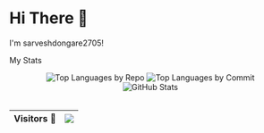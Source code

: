 # Hi There 👋

I'm sarveshdongare2705!

My Stats
<div align="center">
  <img src="https://github-profile-summary-cards.vercel.app/api/cards/repos-per-language?username=sarveshdongare2705&theme=github_dark" alt="Top Languages by Repo" />
  <img src="https://github-profile-summary-cards.vercel.app/api/cards/most-commit-language?username=sarveshdongare2705&theme=github_dark" alt="Top Languages by Commit" />
</div>
<div align="center">
  <img src="https://github-profile-summary-cards.vercel.app/api/cards/profile-details?username=sarveshdongare2705&theme=github_dark" alt="GitHub Stats" />
</div>
<br>

<div align="center">
  
  Visitors :eyes: | <img src="https://profile-counter.glitch.me/Sarveshdongare2705/count.svg?"  /> |
  ---|---|
</div>
